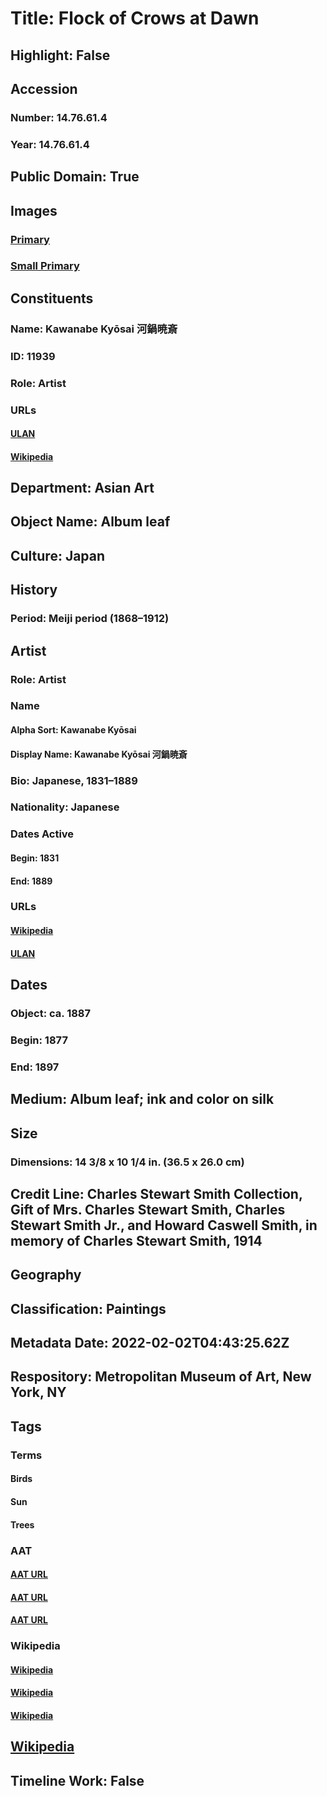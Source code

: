 # Title: Flock of Crows at Dawn
## Highlight: False
## Accession
### Number: 14.76.61.4
### Year: 14.76.61.4
## Public Domain: True
## Images
### [Primary](https://images.metmuseum.org/CRDImages/as/original/DP211808.jpg)
### [Small Primary](https://images.metmuseum.org/CRDImages/as/web-large/DP211808.jpg)
## Constituents
### Name: Kawanabe Kyōsai 河鍋暁斎
### ID: 11939
### Role: Artist
### URLs
#### [ULAN](http://vocab.getty.edu/page/ulan/500092866)
#### [Wikipedia](https://www.wikidata.org/wiki/Q2838030)
## Department: Asian Art
## Object Name: Album leaf
## Culture: Japan
## History
### Period: Meiji period (1868–1912)
## Artist
### Role: Artist
### Name
#### Alpha Sort: Kawanabe Kyōsai
#### Display Name: Kawanabe Kyōsai 河鍋暁斎
### Bio: Japanese, 1831–1889
### Nationality: Japanese
### Dates Active
#### Begin: 1831
#### End: 1889
### URLs
#### [Wikipedia](https://www.wikidata.org/wiki/Q2838030)
#### [ULAN](http://vocab.getty.edu/page/ulan/500092866)
## Dates
### Object: ca. 1887
### Begin: 1877
### End: 1897
## Medium: Album leaf; ink and color on silk
## Size
### Dimensions: 14 3/8 x 10 1/4 in. (36.5 x 26.0 cm)
## Credit Line: Charles Stewart Smith Collection, Gift of Mrs. Charles Stewart Smith, Charles Stewart Smith Jr., and Howard Caswell Smith, in memory of Charles Stewart Smith, 1914
## Geography
## Classification: Paintings
## Metadata Date: 2022-02-02T04:43:25.62Z
## Respository: Metropolitan Museum of Art, New York, NY
## Tags
### Terms
#### Birds
#### Sun
#### Trees
### AAT
#### [AAT URL](http://vocab.getty.edu/page/aat/300266506)
#### [AAT URL](http://vocab.getty.edu/page/aat/300379806)
#### [AAT URL](http://vocab.getty.edu/page/aat/300132410)
### Wikipedia
#### [Wikipedia]()
#### [Wikipedia]()
#### [Wikipedia]()
## [Wikipedia](https://www.wikidata.org/wiki/Q78754436)
## Timeline Work: False
